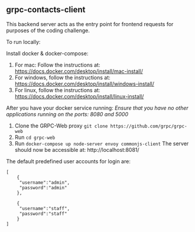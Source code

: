 ## grpc-contacts-client

This backend server acts as the entry point for frontend requests for purposes of the coding challenge.

To run locally:

Install docker & docker-compose:
1. For mac: Follow the instructions at: https://docs.docker.com/desktop/install/mac-install/
2. For windows, follow the instructions at: https://docs.docker.com/desktop/install/windows-install/
3. For linux, follow the instructions at: https://docs.docker.com/desktop/install/linux-install/

After you have your docker service running:
*Ensure that you have no other applications running on the ports: 8080 and 5000*
1. Clone the GRPC-Web proxy `git clone https://github.com/grpc/grpc-web`
2. Run `cd grpc-web`
3. Run `docker-compose up node-server envoy commonjs-client`
The server should now be accessible at: http://localhost:8081/

The default predefined user accounts for login are:
```
[
    {
     "username":"admin",
     "password":"admin"
    },
    
    {
     "username":"staff",
     "password":"staff"
    }
]
```